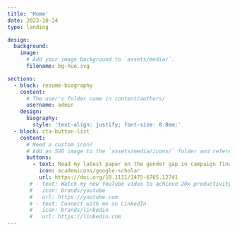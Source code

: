 ```yaml
---
title: 'Home'
date: 2023-10-24
type: landing

design:
  background:
    image:
      # Add your image background to `assets/media/`.
      filename: bg-hue.svg

sections:
  - block: resume-biography
    content:
      # The user's folder name in content/authors/
      username: admin
    design:
      biography:
        style: 'text-align: justify; font-size: 0.8em;'
  - block: cta-button-list
    content:
      # Need a custom icon?
      # Add an SVG image to the `assets/media/icons/` folder and reference it in the `icon` field below
      buttons:
        - text: Read my latest paper on the gender gap in campaign financing! 
          icon: academicons/google-scholar
          url: https://doi.org/10.1111/1475-6765.12741
       # - text: Watch my new YouTube video to achieve 20x productivity
       #   icon: brands/youtube
       #   url: https://youtube.com
       # - text: Connect with me on LinkedIn
       #   icon: brands/linkedin
       #   url: https://linkedin.com
---
```

